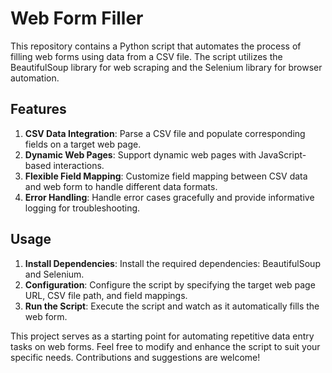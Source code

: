 # Web Form Filler

This repository contains a Python script that automates the process of filling web forms using data from a CSV file. The script utilizes the BeautifulSoup library for web scraping and the Selenium library for browser automation.

## Features

1. **CSV Data Integration**: Parse a CSV file and populate corresponding fields on a target web page.
2. **Dynamic Web Pages**: Support dynamic web pages with JavaScript-based interactions.
3. **Flexible Field Mapping**: Customize field mapping between CSV data and web form to handle different data formats.
4. **Error Handling**: Handle error cases gracefully and provide informative logging for troubleshooting.

## Usage

1. **Install Dependencies**: Install the required dependencies: BeautifulSoup and Selenium.
2. **Configuration**: Configure the script by specifying the target web page URL, CSV file path, and field mappings.
3. **Run the Script**: Execute the script and watch as it automatically fills the web form.

This project serves as a starting point for automating repetitive data entry tasks on web forms. Feel free to modify and enhance the script to suit your specific needs. Contributions and suggestions are welcome!

